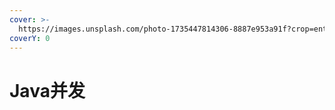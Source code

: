 ```yaml
---
cover: >-
  https://images.unsplash.com/photo-1735447814306-8887e953a91f?crop=entropy&cs=srgb&fm=jpg&ixid=M3wxOTcwMjR8MHwxfHJhbmRvbXx8fHx8fHx8fDE3Mzg0MjIwNjl8&ixlib=rb-4.0.3&q=85
coverY: 0
---
```


# Java并发

